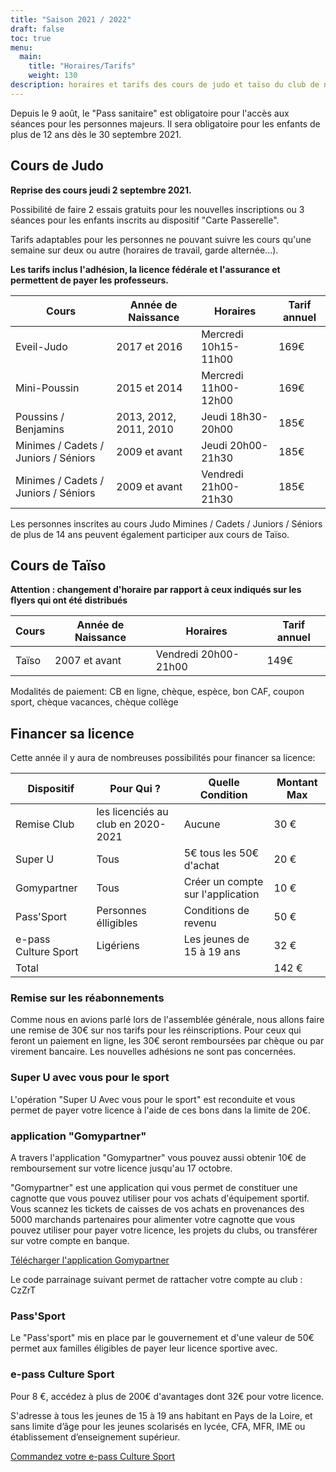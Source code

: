 ```yaml
---
title: "Saison 2021 / 2022"
draft: false
toc: true
menu:
  main:
    title: "Horaires/Tarifs"
    weight: 130
description: horaires et tarifs des cours de judo et taïso du club de neuville sur sarthe
---
```

Depuis le 9 août, le "Pass sanitaire" est obligatoire pour l'accès aux séances pour les personnes
majeurs. Il sera obligatoire pour les enfants de plus de 12 ans dès le 30 septembre
2021.

## Cours de Judo 

**Reprise des cours jeudi 2 septembre 2021.**

Possibilité de faire 2 essais gratuits pour les nouvelles inscriptions ou 3 séances pour les enfants inscrits au dispositif "Carte Passerelle".

Tarifs adaptables pour les personnes ne pouvant suivre les cours qu'une semaine sur deux ou autre (horaires de travail, garde alternée...).

**Les tarifs inclus l'adhésion, la licence fédérale et l'assurance et permettent de payer les professeurs.**

| Cours                                | Année de Naissance     | Horaires             | Tarif annuel |
|--------------------------------------|------------------------|----------------------|--------------|
| Eveil-Judo                           | 2017 et 2016           | Mercredi 10h15-11h00 | 169€         |
| Mini-Poussin                         | 2015 et 2014           | Mercredi 11h00-12h00 | 169€         |
| Poussins / Benjamins                 | 2013, 2012, 2011, 2010 | Jeudi 18h30-20h00    | 185€         |
| Minimes / Cadets / Juniors / Séniors | 2009 et avant          | Jeudi 20h00-21h30    | 185€         |
| Minimes / Cadets / Juniors / Séniors | 2009 et avant          | Vendredi 21h00-21h30 | 185€         |

Les personnes inscrites au cours Judo Mimines / Cadets / Juniors / Séniors de
plus de 14 ans peuvent également participer aux cours de Taïso.

##  Cours de Taïso

**Attention : changement d'horaire par rapport à ceux indiqués sur les flyers qui ont été distribués**

| Cours | Année de Naissance | Horaires             | Tarif annuel |
|-------|--------------------|----------------------|--------------|
| Taïso | 2007 et avant      | Vendredi 20h00-21h00 | 149€         |


Modalités de paiement: CB en ligne, chèque, espèce, bon CAF, coupon sport, chèque vacances, chèque collège

## Financer sa licence 
Cette année il y aura de nombreuses possibilités pour financer sa licence:

| Dispositif           | Pour Qui ?                         | Quelle Condition                  | Montant Max |
|----------------------|------------------------------------|-----------------------------------|-------------|
| Remise Club          | les licenciés au club en 2020-2021 | Aucune                            | 30 €        |
| Super U              | Tous                               | 5€ tous les 50€ d'achat           | 20 €        |
| Gomypartner          | Tous                               | Créer un compte sur l'application | 10 €        |
| Pass'Sport           | Personnes élligibles               | Conditions de revenu              | 50 €        |
| e-pass Culture Sport | Ligériens                          | Les jeunes de 15 à 19 ans         | 32 €        |
| Total                |                                    |                                   | 142 €       |
   
### Remise sur les réabonnements
      
Comme nous en avions parlé lors de l'assemblée générale, nous allons faire une
remise de 30€ sur nos tarifs pour les réinscriptions. Pour ceux qui feront un
paiement en ligne, les 30€ seront remboursées par chèque ou par virement
bancaire. Les nouvelles adhésions ne sont pas concernées.

### Super U avec vous pour le sport
      
L'opération "Super U Avec vous pour le sport" est reconduite et vous permet de
payer votre licence à l'aide de ces bons dans la limite de 20€.

### application  "Gomypartner"
      
A travers l'application "Gomypartner" vous pouvez aussi obtenir 10€ de
remboursement sur votre licence jusqu'au 17 octobre.
   
"Gomypartner" est une application qui vous permet de constituer une cagnotte
que vous pouvez utiliser pour vos achats d'équipement sportif. Vous scannez les
tickets de caisses de vos achats en provenances des 5000 marchands partenaires
pour alimenter votre cagnotte que vous pouvez utiliser pour payer votre licence,
les projets du clubs, ou transférer sur votre compte en banque.

[Télécharger l'application Gomypartner](https://gomypartner.com/)

Le code parrainage suivant permet de rattacher votre compte au club : CzZrT

### Pass'Sport
      
Le "Pass'sport" mis en place par le gouvernement et d'une valeur de 50€ permet
aux familles éligibles de payer leur licence sportive avec.

### e-pass Culture Sport 

Pour 8 €, accédez à plus de 200€ d'avantages dont 32€ pour votre licence.

S'adresse à tous les jeunes de 15 à 19 ans habitant en Pays de la Loire, et sans
limite d’âge pour les jeunes scolarisés en lycée, CFA, MFR, IME ou établissement
d’enseignement supérieur.

[Commandez votre e-pass Culture Sport](https://www.epassjeunes-paysdelaloire.fr/culture-sport/)
